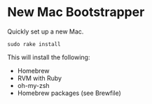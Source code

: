 # New Mac Bootstrapper

Quickly set up a new Mac.

`sudo rake install`

This will install the following:

* Homebrew
* RVM with Ruby
* oh-my-zsh
* Homebrew packages (see Brewfile)